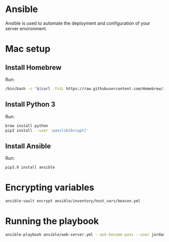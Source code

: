 # Ansible

Ansible is used to automate the deployment and configuration of your server environment.

# Mac setup

## Install Homebrew

Run:

```bash
/bin/bash -c "$(curl -fsSL https://raw.githubusercontent.com/Homebrew/install/HEAD/install.sh)"
```

## Install Python 3

Run:

```bash
brew install python
pip3 install --user 'passlib[bcrypt]'
```

## Install Ansible

Run:

```bash
pip3.9 install ansible
```

# Encrypting variables

```bash
ansible-vault encrypt ansible/inventory/host_vars/beacon.yml
```

# Running the playbook

```bash
ansible-playbook ansible/web-server.yml --ask-become-pass --user jordan --inventory ansible/inventory/hosts.yml
```
